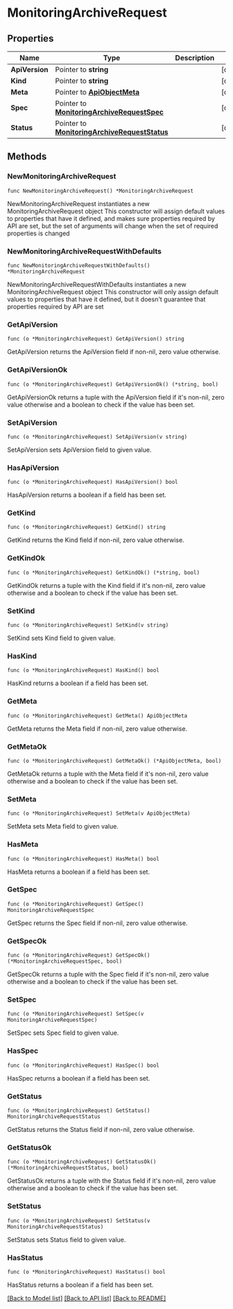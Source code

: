 # MonitoringArchiveRequest

## Properties

Name | Type | Description | Notes
------------ | ------------- | ------------- | -------------
**ApiVersion** | Pointer to **string** |  | [optional] 
**Kind** | Pointer to **string** |  | [optional] 
**Meta** | Pointer to [**ApiObjectMeta**](apiObjectMeta.md) |  | [optional] 
**Spec** | Pointer to [**MonitoringArchiveRequestSpec**](monitoringArchiveRequestSpec.md) |  | [optional] 
**Status** | Pointer to [**MonitoringArchiveRequestStatus**](monitoringArchiveRequestStatus.md) |  | [optional] 

## Methods

### NewMonitoringArchiveRequest

`func NewMonitoringArchiveRequest() *MonitoringArchiveRequest`

NewMonitoringArchiveRequest instantiates a new MonitoringArchiveRequest object
This constructor will assign default values to properties that have it defined,
and makes sure properties required by API are set, but the set of arguments
will change when the set of required properties is changed

### NewMonitoringArchiveRequestWithDefaults

`func NewMonitoringArchiveRequestWithDefaults() *MonitoringArchiveRequest`

NewMonitoringArchiveRequestWithDefaults instantiates a new MonitoringArchiveRequest object
This constructor will only assign default values to properties that have it defined,
but it doesn't guarantee that properties required by API are set

### GetApiVersion

`func (o *MonitoringArchiveRequest) GetApiVersion() string`

GetApiVersion returns the ApiVersion field if non-nil, zero value otherwise.

### GetApiVersionOk

`func (o *MonitoringArchiveRequest) GetApiVersionOk() (*string, bool)`

GetApiVersionOk returns a tuple with the ApiVersion field if it's non-nil, zero value otherwise
and a boolean to check if the value has been set.

### SetApiVersion

`func (o *MonitoringArchiveRequest) SetApiVersion(v string)`

SetApiVersion sets ApiVersion field to given value.

### HasApiVersion

`func (o *MonitoringArchiveRequest) HasApiVersion() bool`

HasApiVersion returns a boolean if a field has been set.

### GetKind

`func (o *MonitoringArchiveRequest) GetKind() string`

GetKind returns the Kind field if non-nil, zero value otherwise.

### GetKindOk

`func (o *MonitoringArchiveRequest) GetKindOk() (*string, bool)`

GetKindOk returns a tuple with the Kind field if it's non-nil, zero value otherwise
and a boolean to check if the value has been set.

### SetKind

`func (o *MonitoringArchiveRequest) SetKind(v string)`

SetKind sets Kind field to given value.

### HasKind

`func (o *MonitoringArchiveRequest) HasKind() bool`

HasKind returns a boolean if a field has been set.

### GetMeta

`func (o *MonitoringArchiveRequest) GetMeta() ApiObjectMeta`

GetMeta returns the Meta field if non-nil, zero value otherwise.

### GetMetaOk

`func (o *MonitoringArchiveRequest) GetMetaOk() (*ApiObjectMeta, bool)`

GetMetaOk returns a tuple with the Meta field if it's non-nil, zero value otherwise
and a boolean to check if the value has been set.

### SetMeta

`func (o *MonitoringArchiveRequest) SetMeta(v ApiObjectMeta)`

SetMeta sets Meta field to given value.

### HasMeta

`func (o *MonitoringArchiveRequest) HasMeta() bool`

HasMeta returns a boolean if a field has been set.

### GetSpec

`func (o *MonitoringArchiveRequest) GetSpec() MonitoringArchiveRequestSpec`

GetSpec returns the Spec field if non-nil, zero value otherwise.

### GetSpecOk

`func (o *MonitoringArchiveRequest) GetSpecOk() (*MonitoringArchiveRequestSpec, bool)`

GetSpecOk returns a tuple with the Spec field if it's non-nil, zero value otherwise
and a boolean to check if the value has been set.

### SetSpec

`func (o *MonitoringArchiveRequest) SetSpec(v MonitoringArchiveRequestSpec)`

SetSpec sets Spec field to given value.

### HasSpec

`func (o *MonitoringArchiveRequest) HasSpec() bool`

HasSpec returns a boolean if a field has been set.

### GetStatus

`func (o *MonitoringArchiveRequest) GetStatus() MonitoringArchiveRequestStatus`

GetStatus returns the Status field if non-nil, zero value otherwise.

### GetStatusOk

`func (o *MonitoringArchiveRequest) GetStatusOk() (*MonitoringArchiveRequestStatus, bool)`

GetStatusOk returns a tuple with the Status field if it's non-nil, zero value otherwise
and a boolean to check if the value has been set.

### SetStatus

`func (o *MonitoringArchiveRequest) SetStatus(v MonitoringArchiveRequestStatus)`

SetStatus sets Status field to given value.

### HasStatus

`func (o *MonitoringArchiveRequest) HasStatus() bool`

HasStatus returns a boolean if a field has been set.


[[Back to Model list]](../README.md#documentation-for-models) [[Back to API list]](../README.md#documentation-for-api-endpoints) [[Back to README]](../README.md)


